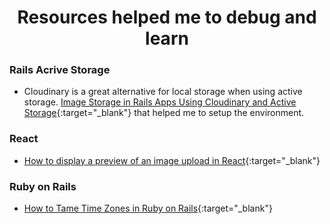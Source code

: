<h1 align="center">Resources helped me to debug and learn</h1>

### Rails Acrive Storage

- Cloudinary is a great alternative for local storage when using active storage. [Image Storage in Rails Apps Using Cloudinary and Active Storage](https://hackernoon.com/image-storage-in-rails-apps-using-cloudinary-and-active-storage-9w2u3yli){:target="_blank"} that helped me to setup the environment.

### React

- [How to display a preview of an image upload in React](https://medium.com/@650egor/react-30-day-challenge-day-2-image-upload-preview-2d534f8eaaa){:target="_blank"}

### Ruby on Rails

- [How to Tame Time Zones in Ruby on Rails](https://quipper.github.io/2016/02/12/how-to-tame-time-zones-in-ruby-on-rails.html){:target="_blank"}
